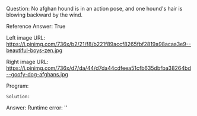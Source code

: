 Question: No afghan hound is in an action pose, and one hound's hair is blowing backward by the wind.

Reference Answer: True

Left image URL: https://i.pinimg.com/736x/b2/21/f8/b221f89accf8265fbf2819a98acaa3e9--beautiful-boys-zen.jpg

Right image URL: https://i.pinimg.com/736x/d7/da/44/d7da44cdfeea51cfb635dbfba38264bd--goofy-dog-afghans.jpg

Program:

```
Solution:
```
Answer: Runtime error: ''

